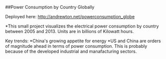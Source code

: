 ##Power Consumption by Country Globally

Deployed here:
http://andrewton.net/powerconsumption_globe

*This small project visualizes the electrical power consumption by country between 2005 and 2013. Units are in billions of Kilowatt hours.

Key trends:
*China's growing appetite for energy
*US and China are orders of magnitude ahead in terms of power consumption. This is probably because of the developed industrial and manafacturing sectors.